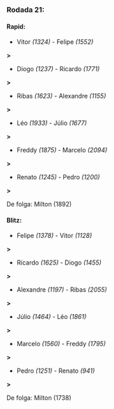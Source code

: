 ### Rodada 21:

#### Rapid:

* Vitor *(1324)*     -     Felipe *(1552)*

 **>** 
* Diogo *(1237)*     -     Ricardo *(1771)*

 **>** 
* Ribas *(1623)*     -     Alexandre *(1155)*

 **>** 
* Léo *(1933)*     -     Júlio *(1677)*

 **>** 
* Freddy *(1875)*     -     Marcelo *(2094)*

 **>** 
* Renato *(1245)*     -     Pedro *(1200)*

 **>** 

De folga: Milton (1892)

#### Blitz:

* Felipe *(1378)*     -     Vitor *(1128)*

 **>** 
* Ricardo *(1625)*     -     Diogo *(1455)*

 **>** 
* Alexandre *(1197)*     -     Ribas *(2055)*

 **>** 
* Júlio *(1464)*     -     Léo *(1861)*

 **>** 
* Marcelo *(1560)*     -     Freddy *(1795)*

 **>** 
* Pedro *(1251)*     -     Renato *(941)*

 **>** 

De folga: Milton (1738)

